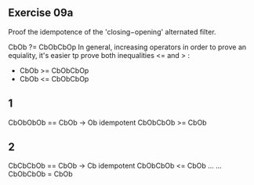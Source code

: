 ## Exercise 09a

Proof the idempotence of the 'closing−opening' alternated filter.

CbOb ?= CbObCbOp
In general, increasing operators in order to prove an equiality, it's easier tp prove both inequalities <= and > :

- CbOb >= CbObCbOp
- CbOb <= CbObCbOp

## 1

CbObObOb == CbOb -> Ob idempotent
CbObCbOb >= CbOb

## 2

CbCbCbOb == CbOb -> Cb idempotent
CbObCbOb <= CbOb
...
...
CbObCbOb = CbOb
